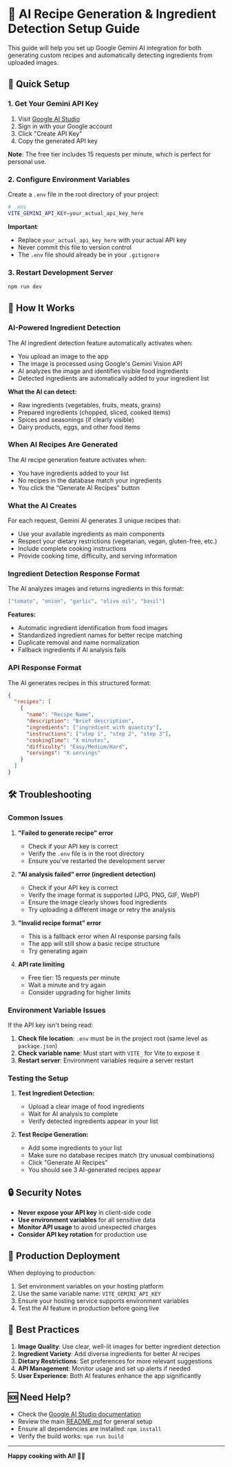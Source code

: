 # 🤖 AI Recipe Generation & Ingredient Detection Setup Guide

This guide will help you set up Google Gemini AI integration for both generating custom recipes and automatically detecting ingredients from uploaded images.

## 🚀 Quick Setup

### 1. Get Your Gemini API Key

1. Visit [Google AI Studio](https://makersuite.google.com/app/apikey)
2. Sign in with your Google account
3. Click "Create API Key"
4. Copy the generated API key

**Note**: The free tier includes 15 requests per minute, which is perfect for personal use.

### 2. Configure Environment Variables

Create a `.env` file in the root directory of your project:

```bash
# .env
VITE_GEMINI_API_KEY=your_actual_api_key_here
```

**Important**: 
- Replace `your_actual_api_key_here` with your actual API key
- Never commit this file to version control
- The `.env` file should already be in your `.gitignore`

### 3. Restart Development Server

```bash
npm run dev
```

## 🔧 How It Works

### AI-Powered Ingredient Detection

The AI ingredient detection feature automatically activates when:
- You upload an image to the app
- The image is processed using Google's Gemini Vision API
- AI analyzes the image and identifies visible food ingredients
- Detected ingredients are automatically added to your ingredient list

**What the AI can detect:**
- Raw ingredients (vegetables, fruits, meats, grains)
- Prepared ingredients (chopped, sliced, cooked items)
- Spices and seasonings (if clearly visible)
- Dairy products, eggs, and other food items

### When AI Recipes Are Generated

The AI recipe generation feature activates when:
- You have ingredients added to your list
- No recipes in the database match your ingredients
- You click the "Generate AI Recipes" button

### What the AI Creates

For each request, Gemini AI generates 3 unique recipes that:
- Use your available ingredients as main components
- Respect your dietary restrictions (vegetarian, vegan, gluten-free, etc.)
- Include complete cooking instructions
- Provide cooking time, difficulty, and serving information

### Ingredient Detection Response Format

The AI analyzes images and returns ingredients in this format:
```json
["tomato", "onion", "garlic", "olive oil", "basil"]
```

**Features:**
- Automatic ingredient identification from food images
- Standardized ingredient names for better recipe matching
- Duplicate removal and name normalization
- Fallback ingredients if AI analysis fails

### API Response Format

The AI generates recipes in this structured format:
```json
{
  "recipes": [
    {
      "name": "Recipe Name",
      "description": "Brief description",
      "ingredients": ["ingredient with quantity"],
      "instructions": ["step 1", "step 2", "step 3"],
      "cookingTime": "X minutes",
      "difficulty": "Easy/Medium/Hard",
      "servings": "X servings"
    }
  ]
}
```

## 🛠️ Troubleshooting

### Common Issues

1. **"Failed to generate recipe" error**
   - Check if your API key is correct
   - Verify the `.env` file is in the root directory
   - Ensure you've restarted the development server

2. **"AI analysis failed" error (ingredient detection)**
   - Check if your API key is correct
   - Verify the image format is supported (JPG, PNG, GIF, WebP)
   - Ensure the image clearly shows food ingredients
   - Try uploading a different image or retry the analysis

3. **"Invalid recipe format" error**
   - This is a fallback error when AI response parsing fails
   - The app will still show a basic recipe structure
   - Try generating again

4. **API rate limiting**
   - Free tier: 15 requests per minute
   - Wait a minute and try again
   - Consider upgrading for higher limits

### Environment Variable Issues

If the API key isn't being read:

1. **Check file location**: `.env` must be in the project root (same level as `package.json`)
2. **Check variable name**: Must start with `VITE_` for Vite to expose it
3. **Restart server**: Environment variables require a server restart

### Testing the Setup

1. **Test Ingredient Detection:**
   - Upload a clear image of food ingredients
   - Wait for AI analysis to complete
   - Verify detected ingredients appear in your list

2. **Test Recipe Generation:**
   - Add some ingredients to your list
   - Make sure no database recipes match (try unusual combinations)
   - Click "Generate AI Recipes"
   - You should see 3 AI-generated recipes appear

## 🔒 Security Notes

- **Never expose your API key** in client-side code
- **Use environment variables** for all sensitive data
- **Monitor API usage** to avoid unexpected charges
- **Consider API key rotation** for production use

## 📱 Production Deployment

When deploying to production:

1. Set environment variables on your hosting platform
2. Use the same variable name: `VITE_GEMINI_API_KEY`
3. Ensure your hosting service supports environment variables
4. Test the AI feature in production before going live

## 🎯 Best Practices

1. **Image Quality**: Use clear, well-lit images for better ingredient detection
2. **Ingredient Variety**: Add diverse ingredients for better AI recipes
3. **Dietary Restrictions**: Set preferences for more relevant suggestions
4. **API Management**: Monitor usage and set up alerts if needed
5. **User Experience**: Both AI features enhance the app significantly

## 🆘 Need Help?

- Check the [Google AI Studio documentation](https://ai.google.dev/docs)
- Review the main [README.md](README.md) for general setup
- Ensure all dependencies are installed: `npm install`
- Verify the build works: `npm run build`

---

**Happy cooking with AI! 🍳✨**
